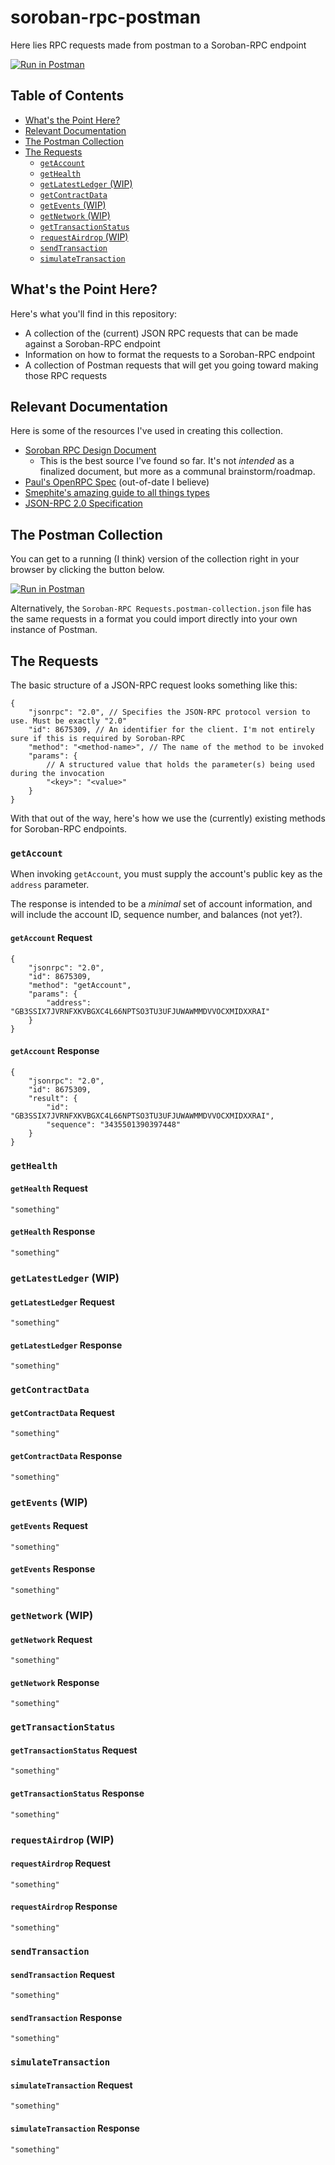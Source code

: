 # soroban-rpc-postman <!-- omit in toc -->

Here lies RPC requests made from postman to a Soroban-RPC endpoint

[![Run in Postman][pm-button]][pm-collection]

## Table of Contents <!-- omit in toc -->

- [What's the Point Here?](#whats-the-point-here)
- [Relevant Documentation](#relevant-documentation)
- [The Postman Collection](#the-postman-collection)
- [The Requests](#the-requests)
  - [`getAccount`](#getaccount)
  - [`getHealth`](#gethealth)
  - [`getLatestLedger` (WIP)](#getlatestledger-wip)
  - [`getContractData`](#getcontractdata)
  - [`getEvents` (WIP)](#getevents-wip)
  - [`getNetwork` (WIP)](#getnetwork-wip)
  - [`getTransactionStatus`](#gettransactionstatus)
  - [`requestAirdrop` (WIP)](#requestairdrop-wip)
  - [`sendTransaction`](#sendtransaction)
  - [`simulateTransaction`](#simulatetransaction)

## What's the Point Here?

Here's what you'll find in this repository:

- A collection of the (current) JSON RPC requests that can be made against a
  Soroban-RPC endpoint
- Information on how to format the requests to a Soroban-RPC endpoint
- A collection of Postman requests that will get you going toward making those
  RPC requests

## Relevant Documentation

Here is some of the resources I've used in creating this collection.

- [Soroban RPC Design Document][design-doc]
  - This is the best source I've found so far. It's not *intended* as a
    finalized document, but more as a communal brainstorm/roadmap.
- [Paul's OpenRPC Spec][paul-spec] (out-of-date I believe)
- [Smephite's amazing guide to all things types][smephite-guide]
- [JSON-RPC 2.0 Specification][jsonrpc-spec]

## The Postman Collection

You can get to a running (I think) version of the collection right in your
browser by clicking the button below.

[![Run in Postman][pm-button]][pm-collection]

Alternatively, the `Soroban-RPC Requests.postman-collection.json` file has the
same requests in a format you could import directly into your own instance of
Postman.

## The Requests

The basic structure of a JSON-RPC request looks something like this:

```json5
{
    "jsonrpc": "2.0", // Specifies the JSON-RPC protocol version to use. Must be exactly "2.0"
    "id": 8675309, // An identifier for the client. I'm not entirely sure if this is required by Soroban-RPC
    "method": "<method-name>", // The name of the method to be invoked
    "params": {
        // A structured value that holds the parameter(s) being used during the invocation
        "<key>": "<value>"
    }
}
```

With that out of the way, here's how we use the (currently) existing methods for
Soroban-RPC endpoints.

### `getAccount`

When invoking `getAccount`, you must supply the account's public key as the
`address` parameter.

The response is intended to be a *minimal* set of account information, and will
include the account ID, sequence number, and balances (not yet?).

#### `getAccount` Request <!-- omit in toc -->

```json5
{
    "jsonrpc": "2.0",
    "id": 8675309,
    "method": "getAccount",
    "params": {
        "address": "GB3SSIX7JVRNFXKVBGXC4L66NPTSO3TU3UFJUWAWMMDVVOCXMIDXXRAI"
    }
}
```

#### `getAccount` Response <!-- omit in toc -->

```json5
{
    "jsonrpc": "2.0",
    "id": 8675309,
    "result": {
        "id": "GB3SSIX7JVRNFXKVBGXC4L66NPTSO3TU3UFJUWAWMMDVVOCXMIDXXRAI",
        "sequence": "3435501390397448"
    }
}
```

### `getHealth`

#### `getHealth` Request <!-- omit in toc -->

```json5
"something"
```

#### `getHealth` Response <!-- omit in toc -->

```json5
"something"
```

### `getLatestLedger` (WIP)

#### `getLatestLedger` Request <!-- omit in toc -->

```json5
"something"
```

#### `getLatestLedger` Response <!-- omit in toc -->

```json5
"something"
```

### `getContractData`

#### `getContractData` Request <!-- omit in toc -->

```json5
"something"
```

#### `getContractData` Response <!-- omit in toc -->

```json5
"something"
```

### `getEvents` (WIP)

#### `getEvents` Request <!-- omit in toc -->

```json5
"something"
```

#### `getEvents` Response <!-- omit in toc -->

```json5
"something"
```

### `getNetwork` (WIP)

#### `getNetwork` Request <!-- omit in toc -->

```json5
"something"
```

#### `getNetwork` Response <!-- omit in toc -->

```json5
"something"
```

### `getTransactionStatus`

#### `getTransactionStatus` Request <!-- omit in toc -->

```json5
"something"
```

#### `getTransactionStatus` Response <!-- omit in toc -->

```json5
"something"
```

### `requestAirdrop` (WIP)

#### `requestAirdrop` Request <!-- omit in toc -->

```json5
"something"
```

#### `requestAirdrop` Response <!-- omit in toc -->

```json5
"something"
```

### `sendTransaction`

#### `sendTransaction` Request <!-- omit in toc -->

```json5
"something"
```

#### `sendTransaction` Response <!-- omit in toc -->

```json5
"something"
```

### `simulateTransaction`

#### `simulateTransaction` Request <!-- omit in toc -->

```json5
"something"
```

#### `simulateTransaction` Response <!-- omit in toc -->

```json5
"something"
```

[design-doc]: <https://docs.google.com/document/d/1TZUDgo_3zPz7TiPMMHVW_mtogjLyPL0plvzGMsxSz6A/edit#heading=h.ohr0vgpzoi7r>
[paul-spec]: <https://github.com/paulbellamy/soroban-docs/blob/soroban-rpc/soroban-rpc/openrpc.yaml>
[smephite-guide]: <https://gist.github.com/Smephite/09b40e842ef454effe4693e0d18246d7>
[jsonrpc-spec]: <https://www.jsonrpc.org/specification>
[pm-button]: <https://run.pstmn.io/button.svg>
[pm-collection]: <https://app.getpostman.com/run-collection/5352332-9ccf291a-944a-4037-8655-1d6c35d20cf8?action=collection%2Ffork&collection-url=entityId%3D5352332-9ccf291a-944a-4037-8655-1d6c35d20cf8%26entityType%3Dcollection%26workspaceId%3D0450a14f-82ac-4faf-8045-b7bcf89928b5>
